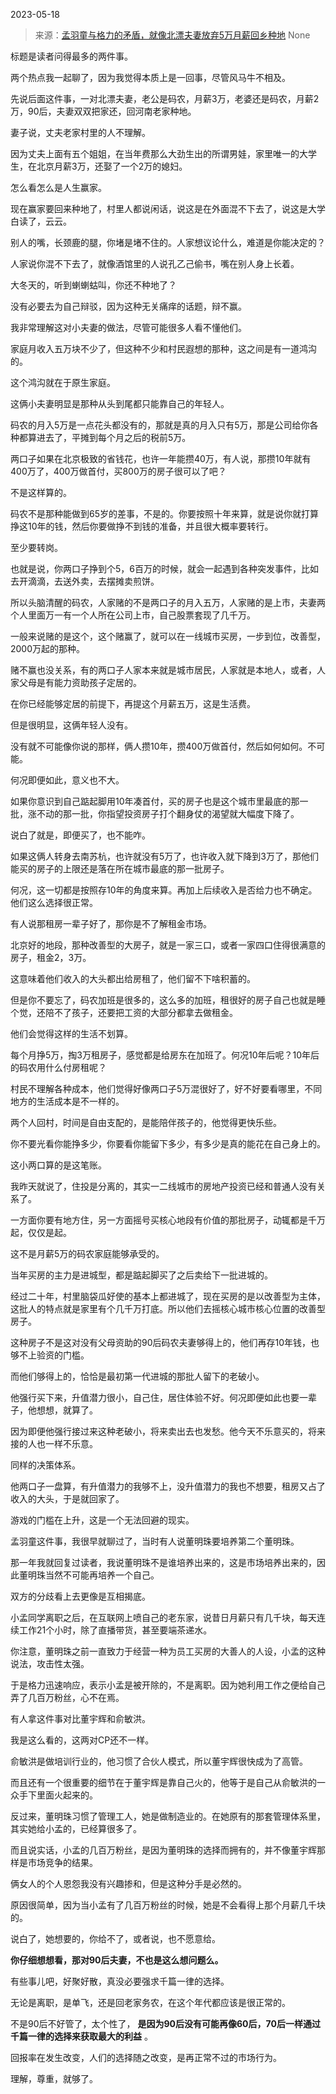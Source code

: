 2023-05-18

> 来源：[孟羽童与格力的矛盾，就像北漂夫妻放弃5万月薪回乡种地](http://mp.weixin.qq.com/s?__biz=MzU0MjYwNDU2Mw==&amp;mid=2247510815&amp;idx=1&amp;sn=7b26f283c79c35c3cdb85b998eedeae8&amp;chksm=fb1ac763cc6d4e75694fa3319ce280ece3258fa4e06175372b8db995983b957e8b28240a5f4f&amp;scene=127#wechat_redirect)
> None

标题是读者问得最多的两件事。

两个热点我一起聊了，因为我觉得本质上是一回事，尽管风马牛不相及。

先说后面这件事，一对北漂夫妻，老公是码农，月薪3万，老婆还是码农，月薪2万，90后，夫妻双双把家还，回河南老家种地。

妻子说，丈夫老家村里的人不理解。  

因为丈夫上面有五个姐姐，在当年费那么大劲生出的所谓男娃，家里唯一的大学生，在北京月薪3万，还娶了一个2万的媳妇。  

怎么看怎么是人生赢家。

现在赢家要回来种地了，村里人都说闲话，说这是在外面混不下去了，说这是大学白读了，云云。  

别人的嘴，长颈鹿的腿，你堵是堵不住的。人家想议论什么，难道是你能决定的？

人家说你混不下去了，就像酒馆里的人说孔乙己偷书，嘴在别人身上长着。  

大冬天的，听到蝲蝲蛄叫，你还不种地了？

没有必要去为自己辩驳，因为这种无关痛痒的话题，辩不赢。

我非常理解这对小夫妻的做法，尽管可能很多人看不懂他们。  

家庭月收入五万块不少了，但这种不少和村民遐想的那种，这之间是有一道鸿沟的。  

这个鸿沟就在于原生家庭。  

这俩小夫妻明显是那种从头到尾都只能靠自己的年轻人。  

码农的月入5万是一点花头都没有的，那就是真的月入只有5万，那是公司给你各种都算进去了，平摊到每个月之后的税前5万。  

两口子如果在北京极致的省钱花，也许一年能攒40万，有人说，那攒10年就有400万了，400万做首付，买800万的房子很可以了吧？  

不是这样算的。  

码农不是那种能做到65岁的差事，不是的。你要按照十年来算，就是说你就打算挣这10年的钱，然后你要做挣不到钱的准备，并且很大概率要转行。  

至少要转岗。  

也就是说，你两口子挣到个5，6百万的时候，就会一起遇到各种突发事件，比如去开滴滴，去送外卖，去摆摊卖煎饼。  

所以头脑清醒的码农，人家赌的不是两口子的月入五万，人家赌的是上市，夫妻两个人里面万一有一个人所在公司上市，自己股票套现了几千万。  

一般来说赌的是这个，这个赌赢了，就可以在一线城市买房，一步到位，改善型，2000万起的那种。  

赌不赢也没关系，有的两口子人家本来就是城市居民，人家就是本地人，或者，人家父母是有能力资助孩子定居的。  

在你已经能够定居的前提下，再提这个月薪五万，这是生活费。

但是很明显，这俩年轻人没有。  

没有就不可能像你说的那样，俩人攒10年，攒400万做首付，然后如何如何。不可能。  

何况即便如此，意义也不大。  

如果你意识到自己踮起脚用10年凑首付，买的房子也是这个城市里最底的那一批，涨不动的那一批，你指望投资房子打个翻身仗的渴望就大幅度下降了。  

说白了就是，即便买了，也不能咋。  

如果这俩人转身去南苏杭，也许就没有5万了，也许收入就下降到3万了，那他们能买的房子的上限还是落在所在城市最底的那一批房子。

何况，这一切都是按照存10年的角度来算。再加上后续收入是否给力也不确定。他们这么选择很正常。

有人说那租房一辈子好了，那你是不了解租金市场。

北京好的地段，那种改善型的大房子，就是一家三口，或者一家四口住得很满意的房子，租金2，3万。

这意味着他们收入的大头都出给房租了，他们留不下啥积蓄的。

但是你不要忘了，码农加班是很多的，这么多的加班，租很好的房子自己也就是睡个觉，还陪不了孩子，还要把工资的大部分都拿去做租金。

他们会觉得这样的生活不划算。  

每个月挣5万，掏3万租房子，感觉都是给房东在加班了。何况10年后呢？10年后的码农用什么付房租呢？

村民不理解各种成本，他们觉得好像两口子5万混很好了，好不好要看哪里，不同地方的生活成本是不一样的。  

两个人回村，时间是自由支配的，是能陪伴孩子的，他觉得更快乐些。  

你不要光看你能挣多少，你要看你能留下多少，有多少是真的能花在自己身上的。  

这小两口算的是这笔账。

我昨天就说了，住投是分离的，其实一二线城市的房地产投资已经和普通人没有关系了。

一方面你要有地方住，另一方面摇号买核心地段有价值的那批房子，动辄都是千万起，仅仅是起。  

这不是月薪5万的码农家庭能够承受的。

当年买房的主力是进城型，都是踮起脚买了之后卖给下一批进城的。

经过二十年，村里脑袋瓜好使的基本上都进城了，现在买房的是以改善型为主体，这批人的特点就是家里有个几千万打底。所以他们去摇核心城市核心位置的改善型房子。

这种房子不是这对没有父母资助的90后码农夫妻够得上的，他们再存10年钱，也够不上验资的门槛。

而他们够得上的，恰恰是最初第一代进城的那批人留下的老破小。

他强行买下来，升值潜力很小，自己住，居住体验不好。何况即便如此也要一辈子，他想想，就算了。

因为即便他强行接过来这种老破小，将来卖出去也发愁。他今天不乐意买的，将来接的人也一样不乐意。  

同样的决策体系。  

他两口子一盘算，有升值潜力的我够不上，没升值潜力的我也不想要，租房又占了收入的大头，于是就回家了。

游戏的门槛在上升，这是一个无法回避的现实。  

孟羽童这件事，我很早就聊过了，当时有人说董明珠要培养第二个董明珠。  

那一年我就回复过读者，我说董明珠不是谁培养出来的，这是市场培养出来的，因此董明珠当然不可能再培养一个自己。

双方的分歧看上去更像是互相揭底。  

小孟同学离职之后，在互联网上喷自己的老东家，说昔日月薪只有几千块，每天连续工作21个小时，除了直播带货，甚至要端茶递水。  

你注意，董明珠之前一直致力于经营一种为员工买房的大善人的人设，小孟的这种说法，攻击性太强。  

于是格力迅速响应，表示小孟是被开除的，不是离职。因为她利用工作之便给自己弄了几百万粉丝，心不在焉。  

有人拿这件事对比董宇辉和俞敏洪。

我是这么看的，这两对CP还不一样。  

俞敏洪是做培训行业的，他习惯了合伙人模式，所以董宇辉很快成为了高管。

而且还有一个很重要的细节在于董宇辉是靠自己火的，他等于是自己从俞敏洪的一众手下里面火起来的。

反过来，董明珠习惯了管理工人，她是做制造业的。在她原有的那套管理体系里，其实她给小孟的，已经算很多了。  

而且说实话，小孟的几百万粉丝，是因为董明珠的选择而拥有的，并不像董宇辉那样是市场竞争的结果。

俩女人的个人恩怨我没有兴趣掺和，但是这种分手是必然的。

原因很简单，因为当小孟有了几百万粉丝的时候，她是不会看得上那个月薪几千块的。

说白了，她想要的，你给不了，或者说，也不愿意给。

 **你仔细想想看，那对90后夫妻，不也是这么想问题么。**

有些事儿吧，好聚好散，真没必要强求千篇一律的选择。

无论是离职，是单飞，还是回老家务农，在这个年代都应该是很正常的。

不是90后不好管了，太个性了， **是因为90后没有可能再像60后，70后一样通过千篇一律的选择来获取最大的利益** 。

回报率在发生改变，人们的选择随之改变，是再正常不过的市场行为。

理解，尊重，就够了。

